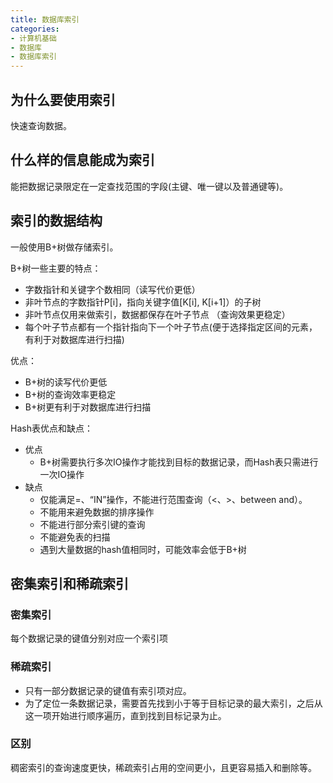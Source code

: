 ```yaml
---
title: 数据库索引
categories: 
- 计算机基础
- 数据库
- 数据库索引
---
```


## 为什么要使用索引

快速查询数据。

## 什么样的信息能成为索引

能把数据记录限定在一定查找范围的字段(主键、唯一键以及普通键等)。

## 索引的数据结构

一般使用B+树做存储索引。

B+树一些主要的特点：

- 字数指针和关键字个数相同（读写代价更低）
- 非叶节点的字数指针P[i]，指向关键字值[K[i], K[i+1]）的子树
- 非叶节点仅用来做索引，数据都保存在叶子节点 （查询效果更稳定）
- 每个叶子节点都有一个指针指向下一个叶子节点(便于选择指定区间的元素，有利于对数据库进行扫描)

优点：

- B+树的读写代价更低
- B+树的查询效率更稳定
- B+树更有利于对数据库进行扫描

Hash表优点和缺点：
- 优点
  - B+树需要执行多次IO操作才能找到目标的数据记录，而Hash表只需进行一次IO操作
- 缺点
  - 仅能满足=、“IN”操作，不能进行范围查询（<、>、between and）。
  - 不能用来避免数据的排序操作
  - 不能进行部分索引键的查询
  - 不能避免表的扫描
  - 遇到大量数据的hash值相同时，可能效率会低于B+树

## 密集索引和稀疏索引

### 密集索引

每个数据记录的键值分别对应一个索引项

### 稀疏索引

- 只有一部分数据记录的键值有索引项对应。
- 为了定位一条数据记录，需要首先找到小于等于目标记录的最大索引，之后从这一项开始进行顺序遍历，直到找到目标记录为止。

### 区别

稠密索引的查询速度更快，稀疏索引占用的空间更小，且更容易插入和删除等。
